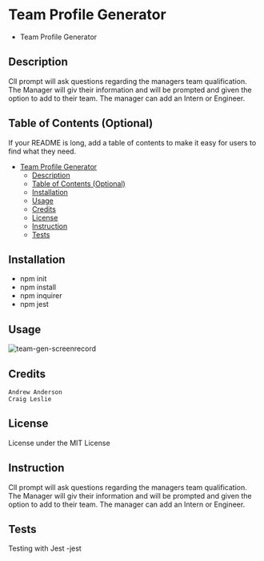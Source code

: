 # Team Profile Generator

- Team Profile Generator

## Description

ClI prompt will ask questions regarding the managers team qualification.
The Manager will giv their information and will be prompted and given the option
to add to their team. The manager can add an Intern or Engineer.


## Table of Contents (Optional)

If your README is long, add a table of contents to make it easy for users to find what they need.

- [Team Profile Generator](#team-profile-generator)
  - [Description](#description)
  - [Table of Contents (Optional)](#table-of-contents-optional)
  - [Installation](#installation)
  - [Usage](#usage)
  - [Credits](#credits)
  - [License](#license)
  - [Instruction](#instruction)
  - [Tests](#tests)

## Installation

- npm init
- npm install
- npm inquirer
- npm jest

## Usage

![team-gen-screenrecord](https://user-images.githubusercontent.com/67285232/161413037-b2374fe7-4e67-4b58-93b1-87bb971b8aa6.gif)

## Credits

    Andrew Anderson
    Craig Leslie

## License

License under the MIT License

## Instruction

ClI prompt will ask questions regarding the managers team qualification. 
The Manager will giv their information and will be prompted and given the option 
to add to their team. The manager can add an Intern or Engineer.

## Tests

Testing with Jest
-jest
